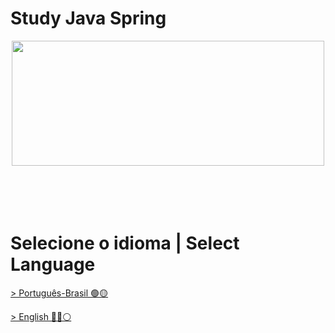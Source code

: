 # Study Java Spring
<div align="center"><img decoding="async" loading="lazy" width="500" height="200" src="https://upload.wikimedia.org/wikipedia/commons/4/44/Spring_Framework_Logo_2018.svg"></div>
</br>
</br>
</br>
</br>

# Selecione o idioma | Select Language

[> Português-Brasil 🟢🟡](https://github.com/LuanTMoura/Study-Java-Spring/blob/main/README%20PT-BR.md)

[> English 🔵🔴⚪](https://github.com/LuanTMoura/Study-Java-Spring/blob/main/README%20EN.md)

